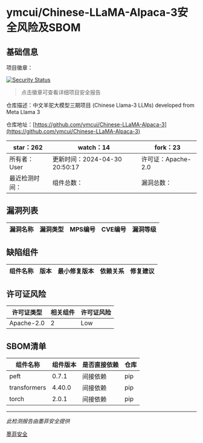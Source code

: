 # ymcui/Chinese-LLaMA-Alpaca-3安全风险及SBOM

## 基础信息

项目徽章：

[![Security Status](https://www.murphysec.com/platform3/v31/badge/1785739169226493952.svg)](https://www.murphysec.com/console/report/1785739168828035072/1785739169226493952)

> 点击徽章可查看详细项目安全报告

仓库描述：中文羊驼大模型三期项目 (Chinese Llama-3 LLMs) developed from Meta Llama 3

仓库地址：[https://github.com/ymcui/Chinese-LLaMA-Alpaca-3](https://github.com/ymcui/Chinese-LLaMA-Alpaca-3)

| star：262 | watch：14 | fork：23 |
| ----------- | -------------- | ------------ |
| 所有者：User | 更新时间：2024-04-30 20:50:17 | 许可证：Apache-2.0 |
| 最近检测时间： | 组件总数： | 漏洞总数： |




## 漏洞列表

| 漏洞名称 | 漏洞类型 | MPS编号 | CVE编号 | 漏洞等级 |
| ------- | ------ | ------- | ------ | ----- |





## 缺陷组件

| 组件名称 | 版本 | 最小修复版本 | 依赖关系 | 修复建议 |
| -------- | ---- | ------------ | -------- | -------- |





## 许可证风险

| 许可证类型 | 相关组件 | 许可证风险 |
| ---------- | -------- | ---------- |
|Apache-2.0|2|Low|




## SBOM清单

| 组件名称 | 组件版本 | 是否直接依赖 | 仓库 |
| -------- | -------- | ------------ | ---- |
|peft|0.7.1|间接依赖|pip|
|transformers|4.40.0|间接依赖|pip|
|torch|2.0.1|间接依赖|pip|


------

*此检测报告由墨菲安全提供*

[墨菲安全](www.murphysec.com)